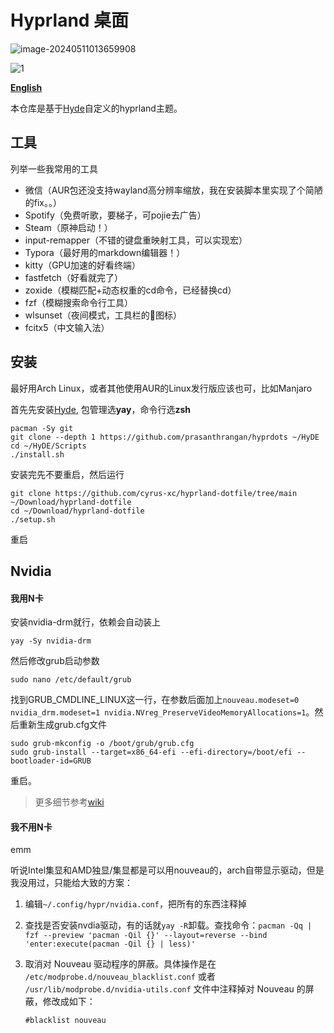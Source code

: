 # Hyprland 桌面

![image-20240511013659908](./assets/image-20240511013659908.png)

![1](./assets/1.png)

**[English](en.md)**

本仓库是基于[Hyde](https://github.com/kRHYME7/Hyde-cli)自定义的hyprland主题。

## 工具

列举一些我常用的工具

- 微信（AUR包还没支持wayland高分辨率缩放，我在安装脚本里实现了个简陋的fix。。）
- Spotify（免费听歌，要梯子，可pojie去广告）
- Steam（原神启动！）
- input-remapper（不错的键盘重映射工具，可以实现宏）
- Typora（最好用的markdown编辑器！）
- kitty（GPU加速的好看终端）
- fastfetch（好看就完了）
- zoxide（模糊匹配+动态权重的cd命令，已经替换cd）
- fzf（模糊搜索命令行工具）
- wlsunset（夜间模式，工具栏的🌙图标）
- fcitx5（中文输入法）

## 安装

最好用Arch Linux，或者其他使用AUR的Linux发行版应该也可，比如Manjaro

首先先安装[Hyde](https://github.com/kRHYME7/Hyde-cli), 包管理选**yay**，命令行选**zsh**

```
pacman -Sy git
git clone --depth 1 https://github.com/prasanthrangan/hyprdots ~/HyDE
cd ~/HyDE/Scripts
./install.sh
```

安装完先不要重启，然后运行

```
git clone https://github.com/cyrus-xc/hyprland-dotfile/tree/main ~/Download/hyprland-dotfile
cd ~/Download/hyprland-dotfile
./setup.sh
```

重启

## Nvidia

#### 我用N卡

安装nvidia-drm就行，依赖会自动装上

```
yay -Sy nvidia-drm
```

然后修改grub启动参数

```
sudo nano /etc/default/grub
```

找到GRUB_CMDLINE_LINUX这一行，在参数后面加上`nouveau.modeset=0 nvidia_drm.modeset=1 nvidia.NVreg_PreserveVideoMemoryAllocations=1`。然后重新生成grub.cfg文件

```
sudo grub-mkconfig -o /boot/grub/grub.cfg
sudo grub-install --target=x86_64-efi --efi-directory=/boot/efi --bootloader-id=GRUB
```

重启。

> 更多细节参考[wiki](https://wiki.hyprland.org/Nvidia/)



#### 我不用N卡

emm

听说Intel集显和AMD独显/集显都是可以用nouveau的，arch自带显示驱动，但是我没用过，只能给大致的方案：

1. 编辑`~/.config/hypr/nvidia.conf`，把所有的东西注释掉

2. 查找是否安装nvdia驱动，有的话就`yay -R`卸载。查找命令：`pacman -Qq | fzf --preview 'pacman -Qil {}' --layout=reverse --bind 'enter:execute(pacman -Qil {} | less)'`

3. 取消对 Nouveau 驱动程序的屏蔽。具体操作是在 `/etc/modprobe.d/nouveau_blacklist.conf` 或者 `/usr/lib/modprobe.d/nvidia-utils.conf` 文件中注释掉对 Nouveau 的屏蔽，修改成如下：

   ```
   #blacklist nouveau
   ```

